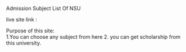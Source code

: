 Admission Subject List Of NSU

live site link : 

Purpose of this site:<br/>
1.You can choose any subject from here
2. you can get scholarship from this university.
